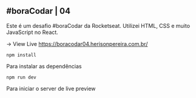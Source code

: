 ## #boraCodar | 04

Este é um desafio #boraCodar da Rocketseat. Utilizei HTML, CSS e muito JavaScript no React.

-> View Live https://boracodar04.herisonpereira.com.br/

`npm install`

Para instalar as dependências

`npm run dev`

Para iniciar o server de live preview
